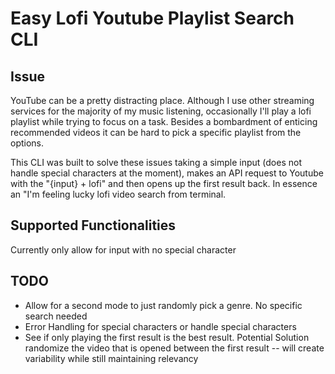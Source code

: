 # Easy Lofi Youtube Playlist Search CLI

## Issue

YouTube can be a pretty distracting place. Although I use other streaming services for the majority of my music listening, occasionally I'll play a lofi playlist while trying to focus on a task. Besides a bombardment of enticing recommended videos it can be hard to pick a specific playlist from the options.

This CLI was built to solve these issues taking a simple input (does not handle special characters at the moment), makes an API request to Youtube with the "{input} + lofi" and then opens up the first result back. In essence an "I'm feeling lucky lofi video search from terminal.

## Supported Functionalities

Currently only allow for input with no special character

## TODO

* Allow for a second mode to just randomly pick a genre. No specific search needed
* Error Handling for special characters or handle special characters
* See if only playing the first result is the best result. Potential Solution randomize the video that is opened between the first result -- will create variability while still maintaining relevancy
